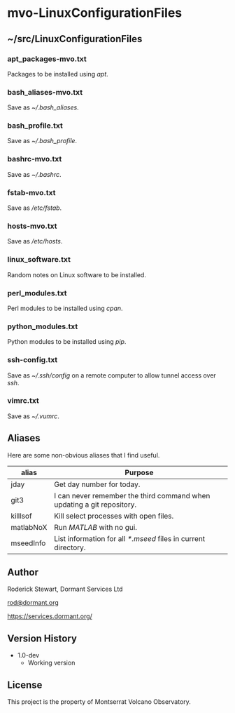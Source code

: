 # mvo-LinuxConfigurationFiles

## ~/src/LinuxConfigurationFiles

### apt_packages-mvo.txt

Packages to be installed using *apt*.

### bash_aliases-mvo.txt

Save as *~/.bash_aliases*.

### bash_profile.txt

Save as *~/.bash_profile*.

### bashrc-mvo.txt

Save as *~/.bashrc*.

### fstab-mvo.txt

Save as */etc/fstab*.

### hosts-mvo.txt

Save as */etc/hosts*.

### linux_software.txt

Random notes on Linux software to be installed.

### perl_modules.txt

Perl modules to be installed using *cpan*.

### python_modules.txt

Python  modules to be installed using *pip*.

### ssh-config.txt

Save as *~/.ssh/config* on a remote computer to allow tunnel access over *ssh*.

### vimrc.txt

Save as *~/.vumrc*.

## Aliases

Here are some non-obvious aliases that I find useful.

| alias | Purpose |
| ----- | ------- |
| jday | Get day number for today.|
| git3 | I can never remember the third command when updating a git repository.|
| killlsof | Kill select processes with open files.|
| matlabNoX | Run *MATLAB* with no gui.|
| mseedInfo | List information for all *\*.mseed* files in current directory.|


## Author

Roderick Stewart, Dormant Services Ltd

rod@dormant.org

https://services.dormant.org/

## Version History

* 1.0-dev
    * Working version

## License

This project is the property of Montserrat Volcano Observatory.
